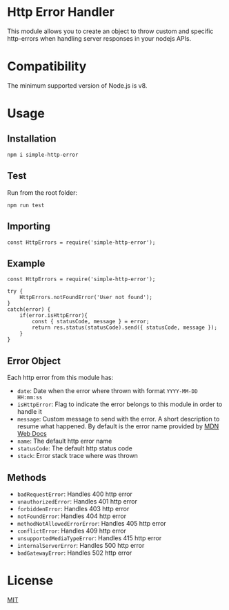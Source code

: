 # Http Error Handler

This module allows you to create an object to throw custom and specific http-errors when handling server responses in your nodejs APIs.

# Compatibility

The minimum supported version of Node.js is v8.

# Usage

## Installation

```
npm i simple-http-error
```

## Test

Run from the root folder:

```
npm run test
```

## Importing

```
const HttpErrors = require('simple-http-error');
```

## Example

```
const HttpErrors = require('simple-http-error');

try {
    HttpErrors.notFoundError('User not found');
}
catch(error) {
    if(error.isHttpError){
        const { statusCode, message } = error;
        return res.status(statusCode).send({ statusCode, message });
    }
}

```

## Error Object

Each http error from this module has:

- `date`: Date when the error where thrown with format `YYYY-MM-DD HH:mm:ss`
- `isHttpError`: Flag to indicate the error belongs to this module in order to handle it
- `message`: Custom message to send with the error. A short description to resume what happened. By default is the error name provided by [MDN Web Docs](https://developer.mozilla.org/en-US/docs/Web/HTTP/Status)
- `name`: The default http error name
- `statusCode`: The default http status code
- `stack`: Error stack trace where was thrown

## Methods

- `badRequestError`: Handles 400 http error
- `unauthorizedError`: Handles 401 http error
- `forbiddenError`: Handles 403 http error
- `notFoundError`: Handles 404 http error
- `methodNotAllowedErrorError`: Handles 405 http error
- `conflictError`: Handles 409 http error
- `unsupportedMediaTypeError`: Handles 415 http error
- `internalServerError`: Handles 500 http error
- `badGatewayError`: Handles 502 http error

# License

[MIT](https://github.com/LuisFuenTech/simple-http-error/blob/master/LICENSE)
